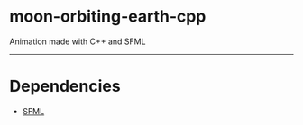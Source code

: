 # moon-orbiting-earth-cpp
Animation made with C++ and SFML

---

# Dependencies

+ [SFML](https://www.sfml-dev.org/)
